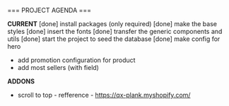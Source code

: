 === PROJECT AGENDA ===

**CURRENT**
[done] install packages (only required)
[done] make the base styles
[done] insert the fonts
[done] transfer the generic components and utils
[done] start the project to seed the database
[done] make config for hero

- add promotion configuration for product
- add most sellers (with field)

**ADDONS**
- scroll to top - refference - https://qx-plank.myshopify.com/